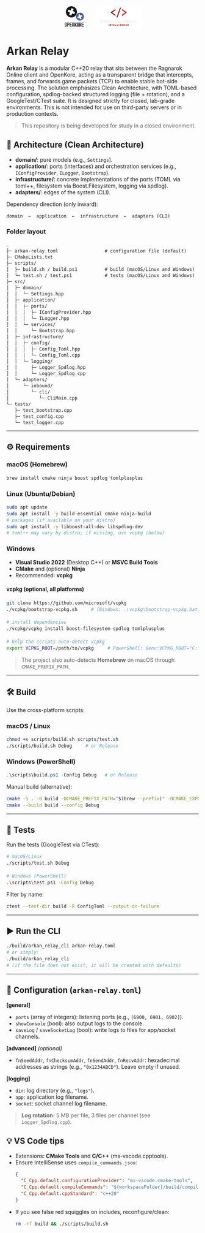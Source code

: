 <p align="center">
  <img src="docs/img/openkore.png" alt="OpenKore" height="60" />
  &nbsp;&nbsp;&nbsp;&nbsp;&nbsp;
  <img src="docs/img/arkansoftware.png" alt="Arkan Software" height="60" />
</p>

# Arkan Relay

**Arkan Relay** is a modular C++20 relay that sits between the Ragnarok Online client and OpenKore, acting as a transparent bridge that intercepts, frames, and forwards game packets (TCP) to enable stable bot-side processing. The solution emphasizes Clean Architecture, with TOML-based configuration, spdlog-backed structured logging (file + rotation), and a GoogleTest/CTest suite. It is designed strictly for closed, lab-grade environments. This is not intended for use on third-party servers or in production contexts.


> This repository is being developed for study in a closed environment.

## 🧱 Architecture (Clean Architecture)

- **domain/**: pure models (e.g., `Settings`).
- **application/**: ports (interfaces) and orchestration services (e.g., `IConfigProvider`, `ILogger`, `Bootstrap`).
- **infrastructure/**: concrete implementations of the ports (TOML via toml++, filesystem via Boost.Filesystem, logging via spdlog).
- **adapters/**: edges of the system (CLI).

Dependency direction (only inward):

```
domain  ←  application  ←  infrastructure  ←  adapters (CLI)
```

### Folder layout

```
.
├─ arkan-relay.toml                 # configuration file (default)
├─ CMakeLists.txt
├─ scripts/
│  ├─ build.sh / build.ps1          # build (macOS/Linux and Windows)
│  └─ test.sh / test.ps1            # tests (macOS/Linux and Windows)
├─ src/
│  ├─ domain/
│  │  └─ Settings.hpp
│  ├─ application/
│  │  ├─ ports/
│  │  │  ├─ IConfigProvider.hpp
│  │  │  └─ ILogger.hpp
│  │  └─ services/
│  │     └─ Bootstrap.hpp
│  ├─ infrastructure/
│  │  ├─ config/
│  │  │  ├─ Config_Toml.hpp
│  │  │  └─ Config_Toml.cpp
│  │  └─ logging/
│  │     ├─ Logger_Spdlog.hpp
│  │     └─ Logger_Spdlog.cpp
│  └─ adapters/
│     └─ inbound/
│        └─ cli/
│           └─ CliMain.cpp
└─ tests/
   ├─ test_bootstrap.cpp
   ├─ test_config.cpp
   └─ test_logger.cpp
```

---

## ⚙️ Requirements

### macOS (Homebrew)
```bash
brew install cmake ninja boost spdlog tomlplusplus
```

### Linux (Ubuntu/Debian)
```bash
sudo apt update
sudo apt install -y build-essential cmake ninja-build
# packages (if available on your distro)
sudo apt install -y libboost-all-dev libspdlog-dev
# toml++ may vary by distro; if missing, use vcpkg (below)
```

### Windows
- **Visual Studio 2022** (Desktop C++) or **MSVC Build Tools**
- **CMake** and (optional) **Ninja**
- Recommended: **vcpkg**

#### vcpkg (optional, all platforms)
```bash
git clone https://github.com/microsoft/vcpkg
./vcpkg/bootstrap-vcpkg.sh     # (Windows: .\vcpkg\bootstrap-vcpkg.bat)

# install dependencies
./vcpkg/vcpkg install boost-filesystem spdlog tomlplusplus

# help the scripts auto-detect vcpkg
export VCPKG_ROOT=/path/to/vcpkg     # PowerShell: $env:VCPKG_ROOT="C:\path\to\vcpkg"
```

> The project also auto-detects **Homebrew** on macOS through `CMAKE_PREFIX_PATH`.

---

## 🛠️ Build

Use the cross-platform scripts:

### macOS / Linux
```bash
chmod +x scripts/build.sh scripts/test.sh
./scripts/build.sh Debug     # or Release
```

### Windows (PowerShell)
```powershell
.\scripts\build.ps1 -Config Debug   # or Release
```

Manual build (alternative):
```bash
cmake -S . -B build -DCMAKE_PREFIX_PATH="$(brew --prefix)" -DCMAKE_EXPORT_COMPILE_COMMANDS=ON
cmake --build build --config Debug
```

---

## 🧪 Tests

Run the tests (GoogleTest via CTest):

```bash
# macOS/Linux
./scripts/test.sh Debug

# Windows (PowerShell)
.\scripts\test.ps1 -Config Debug
```

Filter by name:
```bash
ctest --test-dir build -R ConfigToml --output-on-failure
```

---

## ▶️ Run the CLI

```bash
./build/arkan_relay_cli arkan-relay.toml
# or simply:
./build/arkan_relay_cli
# (if the file does not exist, it will be created with defaults)
```

---

## 🧩 Configuration (`arkan-relay.toml`)

**[general]**
- `ports` (array of integers): listening ports (e.g., `[6900, 6901, 6902]`).
- `showConsole` (bool): also output logs to the console.
- `saveLog` / `saveSocketLog` (bool): write logs to files for app/socket channels.

**[advanced]** *(optional)*
- `fnSeedAddr`, `fnChecksumAddr`, `fnSendAddr`, `fnRecvAddr`: hexadecimal addresses as strings (e.g., `"0x1234ABCD"`). Leave empty if unused.

**[logging]**
- `dir`: log directory (e.g., `"logs"`).
- `app`: application log filename.
- `socket`: socket channel log filename.

> **Log rotation:** 5 MB per file, 3 files per channel (see `Logger_Spdlog.cpp`).


## 💡 VS Code tips

- Extensions: **CMake Tools** and **C/C++** (ms-vscode.cpptools).
- Ensure IntelliSense uses `compile_commands.json`:
  ```json
  {
    "C_Cpp.default.configurationProvider": "ms-vscode.cmake-tools",
    "C_Cpp.default.compileCommands": "${workspaceFolder}/build/compile_commands.json",
    "C_Cpp.default.cppStandard": "c++20"
  }
  ```
- If you see false red squiggles on includes, reconfigure/clean:
  ```bash
  rm -rf build && ./scripts/build.sh
  ```
